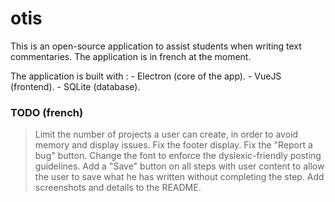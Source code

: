 # otis

This is an open-source application to assist students when writing text commentaries. The application is in french at the moment.

The application is built with :
    - Electron (core of the app).
    - VueJS (frontend).
    - SQLite (database).


### TODO (french)
> Limit the number of projects a user can create, in order to avoid memory and display issues.
> Fix the footer display.
> Fix the "Report a bug" button.
> Change the font to enforce the dyslexic-friendly posting guidelines.
> Add a "Save" button on all steps with user content to allow the user to save what he has written without completing the step.
> Add screenshots and details to the README.
